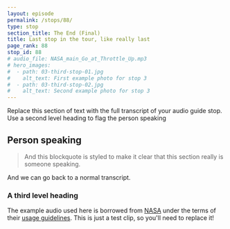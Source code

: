 ```yaml
---
layout: episode
permalink: /stops/88/
type: stop
section_title: The End (Final)
title: Last stop in the tour, like really last
page_rank: 88
stop_id: 88
# audio_file: NASA_main_Go_at_Throttle_Up.mp3
# hero_images:
#  - path: 03-third-stop-01.jpg
#    alt_text: First example photo for stop 3
#  - path: 03-third-stop-02.jpg
#    alt_text: Second example photo for stop 3
---
```


Replace this section of text with the full transcript of your audio guide stop. Use a second level heading to flag the person speaking

## Person speaking

> And this blockquote is styled to make it clear that this section really is someone speaking.

And we can go back to a normal transcript.

### A third level heading

The example audio used here is borrowed from [NASA](http://www.nasa.gov/connect/sounds/index.html#Discovery) under the terms of their [usage guidelines](http://www.nasa.gov/multimedia/guidelines/index.html). This is just a test clip, so you'll need to replace it!